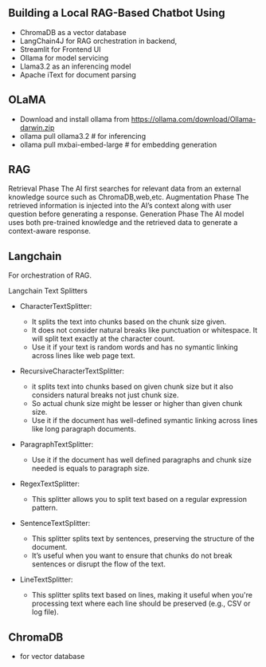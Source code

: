 Building a Local RAG-Based Chatbot Using
-----------
- ChromaDB as a vector database
- LangChain4J for RAG orchestration in backend,
- Streamlit for Frontend UI
- Ollama for model servicing
- Llama3.2 as an inferencing model
- Apache iText for document parsing

OLaMA
-----------
 - Download and install ollama from https://ollama.com/download/Ollama-darwin.zip
 - ollama pull ollama3.2 # for inferencing
 - ollama pull mxbai-embed-large # for embedding generation

RAG
-----------
Retrieval Phase
    The AI first searches for relevant data from an external knowledge source such as ChromaDB,web,etc.
Augmentation Phase
    The retrieved information is injected into the AI’s context along with user question before generating a response.
Generation Phase
    The AI model uses both pre-trained knowledge and the retrieved data to generate a context-aware response.

Langchain
-----------
For orchestration of RAG.

Langchain Text Splitters
- CharacterTextSplitter:
  - It splits the text into chunks based on the chunk size given.
  - It does not consider natural breaks like punctuation or whitespace. It will split text exactly at the character count.
  - Use it if your text is random words and has no symantic linking across lines like web page text.
  
- RecursiveCharacterTextSplitter:
  - it splits text into chunks based on given chunk size but it also considers natural breaks not just chunk size.
  - So actual chunk size might be lesser or higher than given chunk size. 
  - Use it if the document has well-defined symantic linking across lines like long paragraph documents.

- ParagraphTextSplitter:
  - Use it if the document has well defined paragraphs and chunk size needed is equals to paragraph size.
  
- RegexTextSplitter:
  - This splitter allows you to split text based on a regular expression pattern.

- SentenceTextSplitter:
  - This splitter splits text by sentences, preserving the structure of the document. 
  - It’s useful when you want to ensure that chunks do not break sentences or disrupt the flow of the text.

- LineTextSplitter:
    - This splitter splits text based on lines, making it useful when you're processing text where each line should be preserved (e.g., CSV or log file).

ChromaDB
-----------
- for vector database
